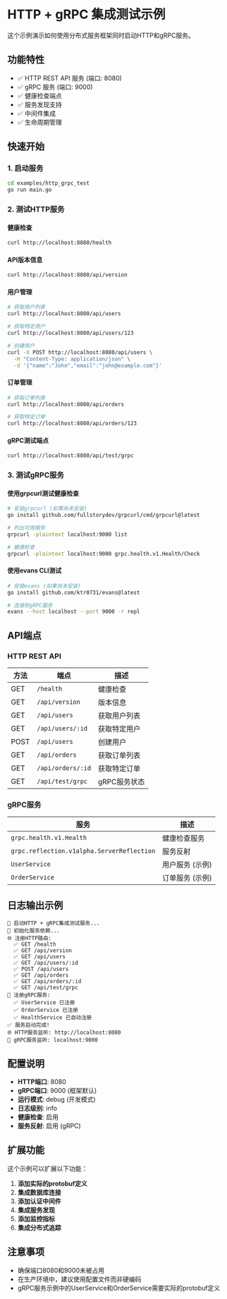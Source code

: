# HTTP + gRPC 集成测试示例

这个示例演示如何使用分布式服务框架同时启动HTTP和gRPC服务。

## 功能特性

- ✅ HTTP REST API 服务 (端口: 8080)
- ✅ gRPC 服务 (端口: 9000) 
- ✅ 健康检查端点
- ✅ 服务发现支持
- ✅ 中间件集成
- ✅ 生命周期管理

## 快速开始

### 1. 启动服务

```bash
cd examples/http_grpc_test
go run main.go
```

### 2. 测试HTTP服务

#### 健康检查
```bash
curl http://localhost:8080/health
```

#### API版本信息
```bash
curl http://localhost:8080/api/version
```

#### 用户管理
```bash
# 获取用户列表
curl http://localhost:8080/api/users

# 获取特定用户
curl http://localhost:8080/api/users/123

# 创建用户
curl -X POST http://localhost:8080/api/users \
  -H "Content-Type: application/json" \
  -d '{"name":"John","email":"john@example.com"}'
```

#### 订单管理
```bash
# 获取订单列表
curl http://localhost:8080/api/orders

# 获取特定订单
curl http://localhost:8080/api/orders/123
```

#### gRPC测试端点
```bash
curl http://localhost:8080/api/test/grpc
```

### 3. 测试gRPC服务

#### 使用grpcurl测试健康检查
```bash
# 安装grpcurl (如果尚未安装)
go install github.com/fullstorydev/grpcurl/cmd/grpcurl@latest

# 列出可用服务
grpcurl -plaintext localhost:9000 list

# 健康检查
grpcurl -plaintext localhost:9000 grpc.health.v1.Health/Check
```

#### 使用evans CLI测试
```bash
# 安装evans (如果尚未安装)
go install github.com/ktr0731/evans@latest

# 连接到gRPC服务
evans --host localhost --port 9000 -r repl
```

## API端点

### HTTP REST API

| 方法 | 端点 | 描述 |
|------|------|------|
| GET | `/health` | 健康检查 |
| GET | `/api/version` | 版本信息 |
| GET | `/api/users` | 获取用户列表 |
| GET | `/api/users/:id` | 获取特定用户 |
| POST | `/api/users` | 创建用户 |
| GET | `/api/orders` | 获取订单列表 |
| GET | `/api/orders/:id` | 获取特定订单 |
| GET | `/api/test/grpc` | gRPC服务状态 |

### gRPC服务

| 服务 | 描述 |
|------|------|
| `grpc.health.v1.Health` | 健康检查服务 |
| `grpc.reflection.v1alpha.ServerReflection` | 服务反射 |
| `UserService` | 用户服务 (示例) |
| `OrderService` | 订单服务 (示例) |

## 日志输出示例

```
🚀 启动HTTP + gRPC集成测试服务...
🔧 初始化服务依赖...
🌐 注册HTTP路由:
  ✅ GET /health
  ✅ GET /api/version
  ✅ GET /api/users
  ✅ GET /api/users/:id
  ✅ POST /api/users
  ✅ GET /api/orders
  ✅ GET /api/orders/:id
  ✅ GET /api/test/grpc
🔌 注册gRPC服务:
  ✅ UserService 已注册
  ✅ OrderService 已注册
  ✅ HealthService 已自动注册
✅ 服务启动完成!
🌐 HTTP服务监听: http://localhost:8080
🔌 gRPC服务监听: localhost:9000
```

## 配置说明

- **HTTP端口**: 8080
- **gRPC端口**: 9000 (框架默认)
- **运行模式**: debug (开发模式)
- **日志级别**: info
- **健康检查**: 启用
- **服务反射**: 启用 (gRPC)

## 扩展功能

这个示例可以扩展以下功能：

1. **添加实际的protobuf定义**
2. **集成数据库连接**
3. **添加认证中间件**
4. **集成服务发现**
5. **添加监控指标**
6. **集成分布式追踪**

## 注意事项

- 确保端口8080和9000未被占用
- 在生产环境中，建议使用配置文件而非硬编码
- gRPC服务示例中的UserService和OrderService需要实际的protobuf定义 